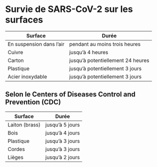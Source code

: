 # Survie de SARS-CoV-2 sur les surfaces

| Surface | Durée |
| --- | --- |
| En suspension dans l’air | pendant au moins trois heures |
| Cuivre | jusqu’à 4 heures |
| Carton | jusqu’à potentiellement 24 heures |
| Plastique | jusqu’à potentiellement 3 jours |
| Acier inoxydable | jusqu’à potentiellement 3 jours |

## Selon le Centers of Diseases Control and Prevention (CDC)

| Surface | Durée |
| --- | --- |
| Laiton (brass) | jusqu’à 5 jours |
| Bois | jusqu’à 4 jours |
| Plastique | jusqu’à 3 jours |
| Cordes | jusqu’à 3 jours |
| Lièges | jusqu’à 2 jours |
